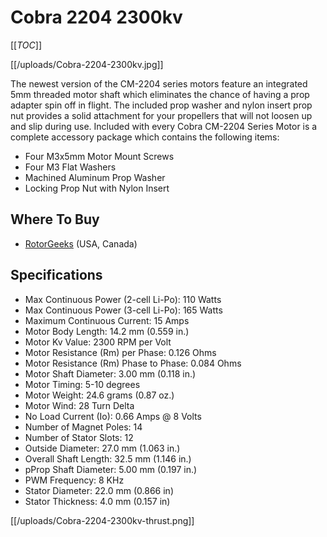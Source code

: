 # Cobra 2204 2300kv

[[_TOC_]]

[[/uploads/Cobra-2204-2300kv.jpg]]

The newest version of the CM-2204 series motors feature an integrated 5mm threaded motor shaft which eliminates the chance of having a prop adapter spin off in flight. The included prop washer and nylon insert prop nut provides a solid attachment for your propellers that will not loosen up and slip during use. Included with every Cobra CM-2204 Series Motor is a complete accessory package which contains the following items:

* Four M3x5mm Motor Mount Screws 
* Four M3 Flat Washers 
* Machined Aluminum Prop Washer 
* Locking Prop Nut with Nylon Insert

## Where To Buy

* [RotorGeeks](http://rotorgeeks.com/index.php?route=product/product&product_id=74) (USA, Canada)

## Specifications

* Max Continuous Power (2-cell Li-Po): 110 Watts
* Max Continuous Power (3-cell Li-Po): 165 Watts
* Maximum Continuous Current: 15 Amps
* Motor Body Length: 14.2 mm (0.559 in.)
* Motor Kv Value: 2300 RPM per Volt
* Motor Resistance (Rm) per Phase: 0.126 Ohms
* Motor Resistance (Rm) Phase to Phase: 0.084 Ohms
* Motor Shaft Diameter: 3.00 mm (0.118 in.)
* Motor Timing: 5-10 degrees
* Motor Weight: 24.6 grams (0.87 oz.)
* Motor Wind: 28 Turn Delta
* No Load Current (Io): 0.66 Amps @ 8 Volts
* Number of Magnet Poles: 14
* Number of Stator Slots: 12
* Outside Diameter: 27.0 mm (1.063 in.)
* Overall Shaft Length: 32.5 mm (1.146 in.)
* pProp Shaft Diameter: 5.00 mm (0.197 in.)
* PWM Frequency: 8 KHz
* Stator Diameter: 22.0 mm (0.866 in)
* Stator Thickness: 4.0 mm (0.157 in)

[[/uploads/Cobra-2204-2300kv-thrust.png]]
